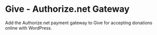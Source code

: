 # Give - Authorize.net Gateway

Add the Authorize.net payment gateway to Give for accepting donations online with WordPress.